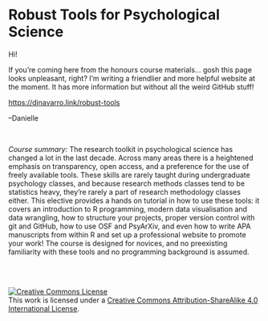 
<!-- README.md is generated from README.Rmd. Please edit that file -->

<!-- badges: start -->

<!-- badges: end -->

# Robust Tools for Psychological Science

Hi\!

If you’re coming here from the honours course materials… gosh this page
looks unpleasant, right? I’m writing a friendlier and more helpful
website at the moment. It has more information but without all the weird
GitHub stuff\!

<https://djnavarro.link/robust-tools>

–Danielle

<br>

*Course summary:* The research toolkit in psychological science has
changed a lot in the last decade. Across many areas there is a
heightened emphasis on transparency, open access, and a preference for
the use of freely available tools. These skills are rarely taught during
undergraduate psychology classes, and because research methods classes
tend to be statistics heavy, they’re rarely a part of research
methodology classes either. This elective provides a hands on tutorial
in how to use these tools: it covers an introduction to R programming,
modern data visualisation and data wrangling, how to structure your
projects, proper version control with git and GitHub, how to use OSF and
PsyArXiv, and even how to write APA manuscripts from within R and set up
a professional website to promote your work\! The course is designed for
novices, and no preexisting familiarity with these tools and no
programming background is
assumed.

<br><br>

<a rel="license" href="http://creativecommons.org/licenses/by-sa/4.0/"><img alt="Creative Commons License" style="border-width:0" src="https://i.creativecommons.org/l/by-sa/4.0/88x31.png" /></a><br />This
work is licensed under a
<a rel="license" href="http://creativecommons.org/licenses/by-sa/4.0/">Creative
Commons Attribution-ShareAlike 4.0 International License</a>.
